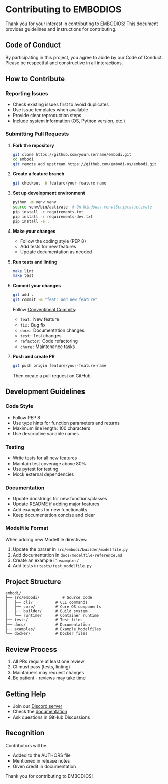 # Contributing to EMBODIOS

Thank you for your interest in contributing to EMBODIOS! This document provides guidelines and instructions for contributing.

## Code of Conduct

By participating in this project, you agree to abide by our Code of Conduct. Please be respectful and constructive in all interactions.

## How to Contribute

### Reporting Issues

- Check existing issues first to avoid duplicates
- Use issue templates when available
- Provide clear reproduction steps
- Include system information (OS, Python version, etc.)

### Submitting Pull Requests

1. **Fork the repository**
   ```bash
   git clone https://github.com/yourusername/embodi.git
   cd embodi
   git remote add upstream https://github.com/embodi-os/embodi.git
   ```

2. **Create a feature branch**
   ```bash
   git checkout -b feature/your-feature-name
   ```

3. **Set up development environment**
   ```bash
   python -m venv venv
   source venv/bin/activate  # On Windows: venv\Scripts\activate
   pip install -r requirements.txt
   pip install -r requirements-dev.txt
   pip install -e .
   ```

4. **Make your changes**
   - Follow the coding style (PEP 8)
   - Add tests for new features
   - Update documentation as needed

5. **Run tests and linting**
   ```bash
   make lint
   make test
   ```

6. **Commit your changes**
   ```bash
   git add .
   git commit -m "feat: add new feature"
   ```
   
   Follow [Conventional Commits](https://www.conventionalcommits.org/):
   - `feat:` New feature
   - `fix:` Bug fix
   - `docs:` Documentation changes
   - `test:` Test changes
   - `refactor:` Code refactoring
   - `chore:` Maintenance tasks

7. **Push and create PR**
   ```bash
   git push origin feature/your-feature-name
   ```
   Then create a pull request on GitHub.

## Development Guidelines

### Code Style

- Follow PEP 8
- Use type hints for function parameters and returns
- Maximum line length: 100 characters
- Use descriptive variable names

### Testing

- Write tests for all new features
- Maintain test coverage above 80%
- Use pytest for testing
- Mock external dependencies

### Documentation

- Update docstrings for new functions/classes
- Update README if adding major features
- Add examples for new functionality
- Keep documentation concise and clear

### Modelfile Format

When adding new Modelfile directives:
1. Update the parser in `src/embodi/builder/modelfile.py`
2. Add documentation in `docs/modelfile-reference.md`
3. Create an example in `examples/`
4. Add tests in `tests/test_modelfile.py`

## Project Structure

```
embodi/
├── src/embodi/          # Source code
│   ├── cli/          # CLI commands
│   ├── core/         # Core OS components
│   ├── builder/      # Build system
│   └── runtime/      # Container runtime
├── tests/            # Test files
├── docs/             # Documentation
├── examples/         # Example Modelfiles
└── docker/           # Docker files
```

## Review Process

1. All PRs require at least one review
2. CI must pass (tests, linting)
3. Maintainers may request changes
4. Be patient - reviews may take time

## Getting Help

- Join our [Discord server](https://discord.gg/embodi)
- Check the [documentation](https://docs.embodi.ai)
- Ask questions in GitHub Discussions

## Recognition

Contributors will be:
- Added to the AUTHORS file
- Mentioned in release notes
- Given credit in documentation

Thank you for contributing to EMBODIOS!
